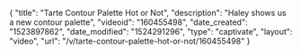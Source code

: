{
    "title": "Tarte Contour Palette Hot or Not",
    "description": "Haley shows us a new contour palette",
    "videoid": "160455498",
    "date_created": "1523897862",
    "date_modified": "1524291296",
    "type": "captivate",
    "layout": "video",
    "url": "\/v\/tarte-contour-palette-hot-or-not\/160455498"
}